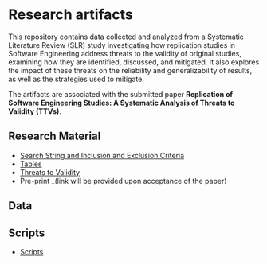 # Research artifacts

This repository contains data collected and analyzed from a Systematic Literature Review (SLR) study investigating how replication studies in Software Engineering address threats to the validity of original studies, examining how they are identified, discussed, and mitigated. It also explores the impact of these threats on the reliability and generalizability of results, as well as the strategies used to mitigate.

The artifacts are associated with the submitted paper **Replication of Software Engineering Studies: A Systematic Analysis of Threats to Validity (TTVs)**.

## Research Material
- [Search String and Inclusion and Exclusion Criteria](/data/criteria.md)
- [Tables](data/tables.md)
- [Threats to Validity](/data/validity.md)
- Pre-print _(link will be provided upon acceptance of the paper)

## Data



## Scripts

- [Scripts](data/scripts.md)